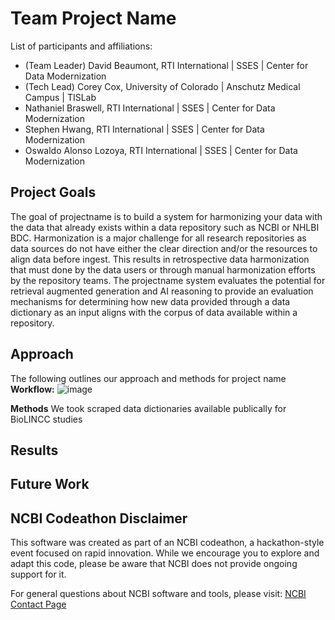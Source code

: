 # Team Project Name

List of participants and affiliations:
- (Team Leader) David Beaumont, RTI International | SSES | Center for Data Modernization
- (Tech Lead) Corey Cox, University of Colorado | Anschutz Medical Campus | TISLab
- Nathaniel Braswell, RTI International | SSES | Center for Data Modernization
- Stephen Hwang, RTI International | SSES | Center for Data Modernization
- Oswaldo Alonso Lozoya, RTI International | SSES | Center for Data Modernization

## Project Goals
The goal of projectname is to build a system for harmonizing your data with the data that already exists within a data repository such as NCBI or NHLBI BDC. Harmonization is a major challenge for all research repositories as data sources do not have either the clear direction and/or the resources to align data before ingest. This results in retrospective data harmonization that must done by the data users or through manual harmonization efforts by the repository teams. The projectname system evaluates the potential for retrieval augmented generation and AI reasoning to provide an evaluation mechanisms for determining how new data provided through a data dictionary as an input aligns with the corpus of data available within a repository.

## Approach
The following outlines our approach and methods for project name
**Workflow:**
![image](https://github.com/NCBI-Codeathons/mlxai-2024-team-beaumont/assets/153935407/37b62e40-3978-49f4-90f3-3472dd2a6223)

**Methods**
We took scraped data dictionaries available publically for BioLINCC studies 

## Results

## Future Work

## NCBI Codeathon Disclaimer
This software was created as part of an NCBI codeathon, a hackathon-style event focused on rapid innovation. While we encourage you to explore and adapt this code, please be aware that NCBI does not provide ongoing support for it.

For general questions about NCBI software and tools, please visit: [NCBI Contact Page](https://www.ncbi.nlm.nih.gov/home/about/contact/)

